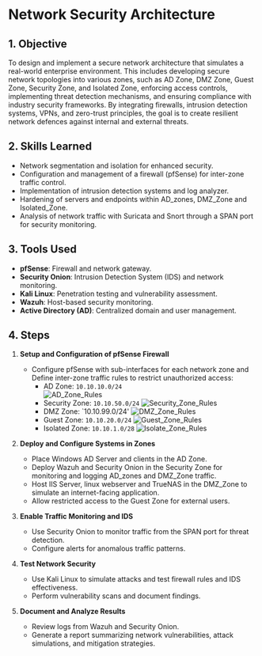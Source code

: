# Network Security Architecture

## 1. Objective
To design and implement a secure network architecture that simulates a real-world enterprise environment. This includes developing secure network topologies into various zones, such as AD Zone, DMZ Zone, Guest Zone, Security Zone, and Isolated Zone, enforcing access controls, implementing threat detection mechanisms, and ensuring compliance with industry security frameworks. By integrating firewalls, intrusion detection systems, VPNs, and zero-trust principles, the goal is to create resilient network defences against internal and external threats.

## 2. Skills Learned
- Network segmentation and isolation for enhanced security.
- Configuration and management of a firewall (pfSense) for inter-zone traffic control.
- Implementation of intrusion detection systems and log analyzer.
- Hardening of servers and endpoints within AD_zones, DMZ_Zone and Isolated_Zone.
- Analysis of network traffic with Suricata and Snort through a SPAN port for security monitoring.

## 3. Tools Used
- **pfSense**: Firewall and network gateway.
- **Security Onion**: Intrusion Detection System (IDS) and network monitoring.
- **Kali Linux**: Penetration testing and vulnerability assessment.
- **Wazuh**: Host-based security monitoring.
- **Active Directory (AD)**: Centralized domain and user management.

## 4. Steps

1. **Setup and Configuration of pfSense Firewall**
   - Configure pfSense with sub-interfaces for each network zone and Define inter-zone traffic rules to restrict unauthorized access:
     - AD Zone: `10.10.10.0/24` <br>
       ![AD_Zone_Rules](https://github.com/user-attachments/assets/df4d2ca3-3034-4d64-988e-5c0e64075419)
     - Security Zone: `10.10.50.0/24`
       ![Security_Zone_Rules](https://github.com/user-attachments/assets/9a27befe-0cd4-41cd-a73e-8395fcc10620)
     - DMZ Zone: `10.10.99.0/24'
       ![DMZ_Zone_Rules](https://github.com/user-attachments/assets/df01a0bb-e32a-4417-94c1-1778b79c1618)
     - Guest Zone: `10.10.20.0/24`
       ![Guest_Zone_Rules](https://github.com/user-attachments/assets/a4f8c68b-abc7-406a-834f-ecf9f88707bd)
     - Isolated Zone: `10.10.1.0/28`
       ![Isolate_Zone_Rules](https://github.com/user-attachments/assets/e601a40b-92b2-4974-9508-37a996e30549)
  
2. **Deploy and Configure Systems in Zones**
   - Place Windows AD Server and clients in the AD Zone.
   - Deploy Wazuh and Security Onion in the Security Zone for monitoring and logging AD_zones and DMZ_Zone traffic.
   - Host IIS Server, linux webserver and TrueNAS in the DMZ_Zone to simulate an internet-facing application.
   - Allow restricted access to the Guest Zone for external users.


3. **Enable Traffic Monitoring and IDS**
   - Use Security Onion to monitor traffic from the SPAN port for threat detection.
   - Configure alerts for anomalous traffic patterns.

4. **Test Network Security**
   - Use Kali Linux to simulate attacks and test firewall rules and IDS effectiveness.
   - Perform vulnerability scans and document findings.

5. **Document and Analyze Results**
   - Review logs from Wazuh and Security Onion.
   - Generate a report summarizing network vulnerabilities, attack simulations, and mitigation strategies.

